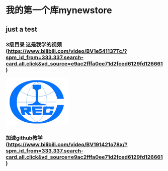 # 我的第一个库mynewstore
## just a test<br>
### 3级目录 这是我学的视频<br>(https://www.bilibili.com/video/BV1e541137Tc/?spm_id_from=333.337.search-card.all.click&vd_source=e9ac2fffa0ee71d2fced6129fd126661)<br>
 ![这是我公司logo](https://github.com/youcananyone/mynewstore/blob/3f80d878928f0e63ce4da72f4cd30a2b091cef7a/creglogo.png "我公司logo")<br>
### 加速github教学<br>(https://www.bilibili.com/video/BV191421o78x/?spm_id_from=333.337.search-card.all.click&vd_source=e9ac2fffa0ee71d2fced6129fd126661)<br>
